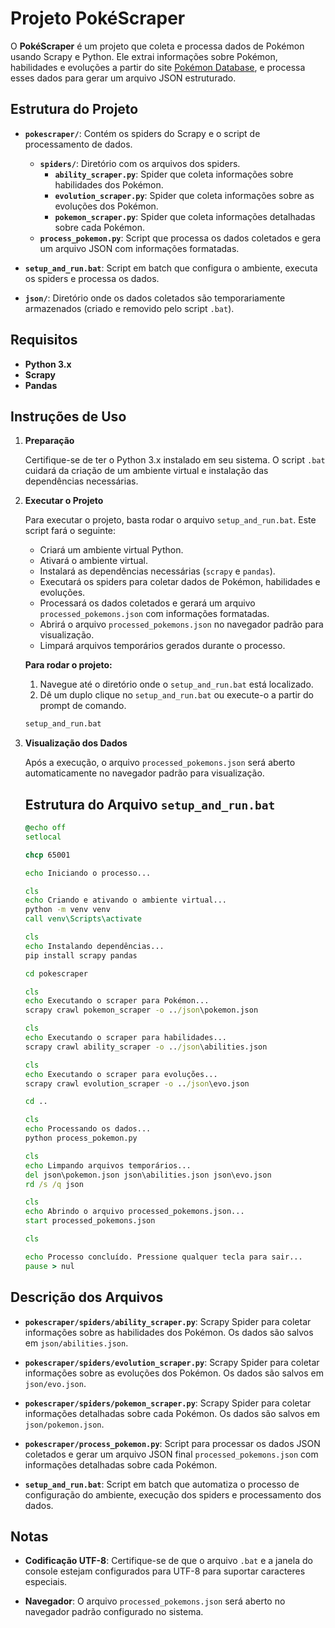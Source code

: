 # Projeto PokéScraper

O **PokéScraper** é um projeto que coleta e processa dados de Pokémon usando Scrapy e Python. Ele extrai informações sobre Pokémon, habilidades e evoluções a partir do site [Pokémon Database](https://pokemondb.net), e processa esses dados para gerar um arquivo JSON estruturado.

## Estrutura do Projeto

- **`pokescraper/`**: Contém os spiders do Scrapy e o script de processamento de dados.
  - **`spiders/`**: Diretório com os arquivos dos spiders.
    - **`ability_scraper.py`**: Spider que coleta informações sobre habilidades dos Pokémon.
    - **`evolution_scraper.py`**: Spider que coleta informações sobre as evoluções dos Pokémon.
    - **`pokemon_scraper.py`**: Spider que coleta informações detalhadas sobre cada Pokémon.
  - **`process_pokemon.py`**: Script que processa os dados coletados e gera um arquivo JSON com informações formatadas.

- **`setup_and_run.bat`**: Script em batch que configura o ambiente, executa os spiders e processa os dados.

- **`json/`**: Diretório onde os dados coletados são temporariamente armazenados (criado e removido pelo script `.bat`).

## Requisitos

- **Python 3.x**
- **Scrapy**
- **Pandas**

## Instruções de Uso

1. **Preparação**

   Certifique-se de ter o Python 3.x instalado em seu sistema. O script `.bat` cuidará da criação de um ambiente virtual e instalação das dependências necessárias.

2. **Executar o Projeto**

   Para executar o projeto, basta rodar o arquivo `setup_and_run.bat`. Este script fará o seguinte:

   - Criará um ambiente virtual Python.
   - Ativará o ambiente virtual.
   - Instalará as dependências necessárias (`scrapy` e `pandas`).
   - Executará os spiders para coletar dados de Pokémon, habilidades e evoluções.
   - Processará os dados coletados e gerará um arquivo `processed_pokemons.json` com informações formatadas.
   - Abrirá o arquivo `processed_pokemons.json` no navegador padrão para visualização.
   - Limpará arquivos temporários gerados durante o processo.

   **Para rodar o projeto:**

   1. Navegue até o diretório onde o `setup_and_run.bat` está localizado.
   2. Dê um duplo clique no `setup_and_run.bat` ou execute-o a partir do prompt de comando.

     ```sh
     setup_and_run.bat
     ```

3. **Visualização dos Dados**

   Após a execução, o arquivo `processed_pokemons.json` será aberto automaticamente no navegador padrão para visualização.

   ## Estrutura do Arquivo `setup_and_run.bat`

    ```bat
    @echo off
    setlocal
    
    chcp 65001
    
    echo Iniciando o processo...
    
    cls
    echo Criando e ativando o ambiente virtual...
    python -m venv venv
    call venv\Scripts\activate
    
    cls
    echo Instalando dependências...
    pip install scrapy pandas
    
    cd pokescraper
    
    cls
    echo Executando o scraper para Pokémon...
    scrapy crawl pokemon_scraper -o ../json\pokemon.json
    
    cls
    echo Executando o scraper para habilidades...
    scrapy crawl ability_scraper -o ../json\abilities.json
    
    cls
    echo Executando o scraper para evoluções...
    scrapy crawl evolution_scraper -o ../json\evo.json
    
    cd ..
    
    cls
    echo Processando os dados...
    python process_pokemon.py
    
    cls
    echo Limpando arquivos temporários...
    del json\pokemon.json json\abilities.json json\evo.json
    rd /s /q json
    
    cls
    echo Abrindo o arquivo processed_pokemons.json...
    start processed_pokemons.json
    
    cls
    
    echo Processo concluído. Pressione qualquer tecla para sair...
    pause > nul
    ```

## Descrição dos Arquivos
  
  - **`pokescraper/spiders/ability_scraper.py`**: Scrapy Spider para coletar informações sobre as habilidades dos Pokémon. Os dados são salvos em `json/abilities.json`.
  
  - **`pokescraper/spiders/evolution_scraper.py`**: Scrapy Spider para coletar informações sobre as evoluções dos Pokémon. Os dados são salvos em `json/evo.json`.
  
  - **`pokescraper/spiders/pokemon_scraper.py`**: Scrapy Spider para coletar informações detalhadas sobre cada Pokémon. Os dados são salvos em `json/pokemon.json`.
  
  - **`pokescraper/process_pokemon.py`**: Script para processar os dados JSON coletados e gerar um arquivo JSON final `processed_pokemons.json` com informações detalhadas sobre cada Pokémon.
  
  - **`setup_and_run.bat`**: Script em batch que automatiza o processo de configuração do ambiente, execução dos spiders e processamento dos dados.
  
## Notas
  
  - **Codificação UTF-8**: Certifique-se de que o arquivo `.bat` e a janela do console estejam configurados para UTF-8 para suportar caracteres especiais.
  
  - **Navegador**: O arquivo `processed_pokemons.json` será aberto no navegador padrão configurado no sistema.

